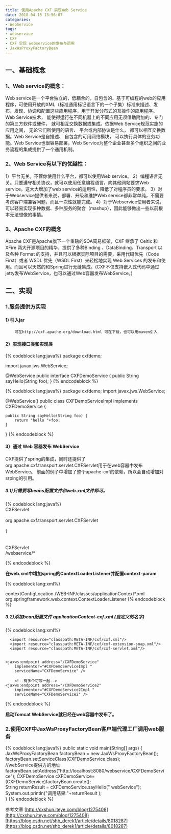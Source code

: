 ```yaml
---
title: 使用Apache CXF 实现Web Service
date: 2018-04-15 13:56:07
categories:
- WebService
tags:
- webservice
- CXF
- CXF 实现 webservice的发布与调用
- JaxWsProxyFactoryBean
---
```



## 一、基础概念
### 1、Web service的概念：
Web service是一个平台独立的，低耦合的，自包含的、基于可编程的web的应用程序，可使用开放的XML（标准通用标记语言下的一个子集）标准来描述、发布、发现、协调和配置这些应用程序，用于开发分布式的互操作的应用程序。Web Service技术， 能使得运行在不同机器上的不同应用无须借助附加的、专门的第三方软件或硬件， 就可相互交换数据或集成。依据Web Service规范实施的应用之间， 无论它们所使用的语言、 平台或内部协议是什么， 都可以相互交换数据。Web Service是自描述、 自包含的可用网络模块， 可以执行具体的业务功能。Web Service也很容易部署，Web Service为整个企业甚至多个组织之间的业务流程的集成提供了一个通用机制。


### 2、Web Service有以下的优越性：
1）平台无关。不管你使用什么平台，都可以使用Web service。
2）编程语言无关。只要遵守相关协议，就可以使用任意编程语言，向其他网站要求Web service。这大大增加了web service的适用性，降低了对程序员的要求。
3）对于Webservice提供者来说，部署、升级和维护Web service都非常单纯，不需要考虑客户端兼容问题，而且一次性就能完成。
4）对于Webservice使用者来说，可以轻易实现多种数据、多种服务的聚合（mashup），因此能够做出一些以前根本无法想像的事情。


### 3、Apache CXF的概念
Apache CXF是Apache旗下一个重磅的SOA简易框架，CXF 继承了 Celtix 和 XFire 两大开源项目的精华，提供了多种Binding 、DataBinding、Transport 以及各种 Format 的支持，并且可以根据实际项目的需要，采用代码优先（Code First）或者 WSDL 优先（WSDL First）来轻松地实现 Web Services 的发布和使用。而且可以天然的和Spring进行无缝集成。(CXF不仅支持嵌入式代码中通过jetty发布WebService，也可以通过Web容器发布WebService。)


## 二、实现

### 1.服务提供方实现

#### 1) 引入jar
        可在http://cxf.apache.org/download.html 可在下载，也可以用maven引入



#### 2）实现接口类和实现类

{% codeblock lang:java%}
package cxfdemo;

import javax.jws.WebService;

@WebService
public interface CXFDemoService {
     public String sayHello(String foo);
}
{% endcodeblock %}



{% codeblock lang:java%}
package cxfdemo;
import javax.jws.WebService;

@WebService()
public class CXFDemoServiceImpl implements CXFDemoService {

    public String sayHello(String foo) {
        return "hello "+foo;
    }
}
{% endcodeblock %}


#### 3）通过 Web 容器发布 WebService

CXF提供了spring的集成，同时还提供了org.apache.cxf.transport.servlet.CXFServlet用于在web容器中发布WebService。 前面的例子中增加了整个apache-cxf的依赖，所以会自动增加对srping的引用。

##### 3.1)只需要写beans配置文件和web.xml文件即可。

{% codeblock lang:java%}
    <!-- CXF -->
  <servlet>      
        <servlet-name>CXFServlet</servlet-name>      
        <servlet-class>      
            org.apache.cxf.transport.servlet.CXFServlet       
        </servlet-class>      
        <load-on-startup>1</load-on-startup>      
    </servlet>      
    <servlet-mapping>      
        <servlet-name>CXFServlet</servlet-name>      
        <url-pattern>/webservice/*</url-pattern>      
    </servlet-mapping>

{% endcodeblock %}

**在web.xml中增加spring的ContextLoaderListener并配置context-param**

{% codeblock lang:xml%}
  <!-- 添加对spring的支持 -->
  <context-param>
    <param-name>contextConfigLocation</param-name>
    <param-value>/WEB-INF/classes/applicationContext*.xml</param-value>
  </context-param>

  <!--Spring ApplicationContext 载入 -->
  <listener>
    <listener-class>org.springframework.web.context.ContextLoaderListener</listener-class>
  </listener>
{% endcodeblock %}

##### 3.2)添加bean配置文件   applicationContext-cxf.xml (自定义的名字)

{% codeblock lang:xml%}
<?xml version="1.0" encoding="UTF-8"?>
<beans xmlns="http://www.springframework.org/schema/beans"
	xmlns:context="http://www.springframework.org/schema/context"
        xmlns:jaxws="http://cxf.apache.org/jaxws" 
         xmlns:xsi="http://www.w3.org/2001/XMLSchema-instance"
	 xsi:schemaLocation="   
	  http://www.springframework.org/schema/beans 
	  http://www.springframework.org/schema/beans/spring-beans.xsd   
	  http://www.springframework.org/schema/context 
	  http://www.springframework.org/schema/context/spring-context-4.0.xsd
	  http://cxf.apache.org/jaxws 
      http://cxf.apache.org/schemas/jaxws.xsd">
      
      <import resource="classpath:META-INF/cxf/cxf.xml"/>
      <import resource="classpath:META-INF/cxf/cxf-extension-soap.xml"/>
      <import resource="classpath:META-INF/cxf/cxf-servlet.xml"/>


	<jaxws:endpoint address="/CXFDemoService"
		implementor="#CXFDemoServiceImpl "
		serviceName="CXFDemoService" />
		
        <!--有多个可写一起-->
	<jaxws:endpoint address="/CXFDemoService2"
		implementor="#CXFDemoService2Impl "
		serviceName="CXFDemoService2" />
</beans>
{% endcodeblock %}


**启动Tomcat WebService就已经在web容器中发布了。**


### 2.使用CXF中JaxWsProxyFactoryBean客户端代理工厂调用web服务

{% codeblock lang:java%}
public static void main(String[] args) {  
        JaxWsProxyFactoryBean factoryBean = new JaxWsProxyFactoryBean();  
        factoryBean.setServiceClass(CXFDemoService.class);  
        //webService提供方的地址
        factoryBean.setAddress("http://localhost:8080/webservice/CXFDemoService"); 
        CXFDemoService cXFDemoService= (CXFDemoService)factoryBean.create();  
        String returnResult = cXFDemoService.sayHello(" webService");  
        System.out.println("调用结果:"+returnResult );  
} 
{% endcodeblock %}

参考文章
[http://cxshun.iteye.com/blog/1275408](http://cxshun.iteye.com/blog/1275408)
[https://blog.csdn.net/shb_derek1/article/details/8018287](https://blog.csdn.net/shb_derek1/article/details/8018287)